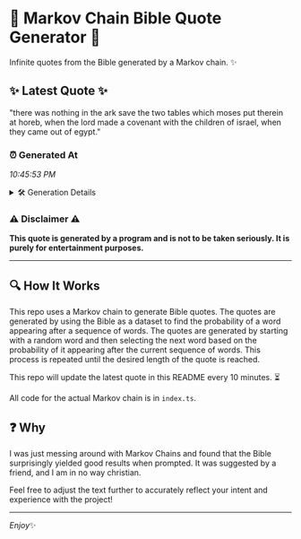 # 📖 Markov Chain Bible Quote Generator 📖

Infinite quotes from the Bible generated by a Markov chain. ✨

## ✨ Latest Quote ✨
"there was nothing in the ark save the two tables which moses put therein at horeb, when the lord made a covenant with the children of israel, when they came out of egypt."

### ⏰ Generated At
*10:45:53 PM*

<details>
    <summary>🛠️ Generation Details</summary>
    <p>
        <strong>🌱 Seed:</strong> there<br>
        <strong>🔄 Iterations:</strong> 32<br>
        <strong>📜 Context History:</strong><br>[ there ]: was<br>[ there, was ]: nothing<br>[ there, was, nothing ]: in<br>[ there, was, nothing, in ]: the<br>[ there, was, nothing, in, the ]: ark<br>[ there, was, nothing, in, the, ark ]: save<br>[ was, nothing, in, the, ark, save ]: the<br>[ nothing, in, the, ark, save, the ]: two<br>[ in, the, ark, save, the, two ]: tables<br>[ the, ark, save, the, two, tables ]: which<br>[ ark, save, the, two, tables, which ]: moses<br>[ save, the, two, tables, which, moses ]: put<br>[ the, two, tables, which, moses, put ]: therein<br>[ two, tables, which, moses, put, therein ]: at<br>[ tables, which, moses, put, therein, at ]: horeb,<br>[ which, moses, put, therein, at, horeb, ]: when<br>[ moses, put, therein, at, horeb,, when ]: the<br>[ put, therein, at, horeb,, when, the ]: lord<br>[ therein, at, horeb,, when, the, lord ]: made<br>[ at, horeb,, when, the, lord, made ]: a<br>[ horeb,, when, the, lord, made, a ]: covenant<br>[ when, the, lord, made, a, covenant ]: with<br>[ the, lord, made, a, covenant, with ]: the<br>[ lord, made, a, covenant, with, the ]: children<br>[ made, a, covenant, with, the, children ]: of<br>[ a, covenant, with, the, children, of ]: israel,<br>[ covenant, with, the, children, of, israel, ]: when<br>[ with, the, children, of, israel,, when ]: they<br>[ the, children, of, israel,, when, they ]: came<br>[ children, of, israel,, when, they, came ]: out<br>[ of, israel,, when, they, came, out ]: of<br>[ israel,, when, they, came, out, of ]: egypt.<br>
    </p>
</details>

### ⚠️ Disclaimer ⚠️
**This quote is generated by a program and is not to be taken seriously. It is purely for entertainment purposes.**

---

## 🔍 How It Works

This repo uses a Markov chain to generate Bible quotes. The quotes are generated by using the Bible as a dataset to find the probability of a word appearing after a sequence of words. The quotes are generated by starting with a random word and then selecting the next word based on the probability of it appearing after the current sequence of words. This process is repeated until the desired length of the quote is reached.

This repo will update the latest quote in this README every 10 minutes. ⏳

All code for the actual Markov chain is in `index.ts`.

## ❓ Why

I was just messing around with Markov Chains and found that the Bible surprisingly yielded good results when prompted. 
It was suggested by a friend, and I am in no way christian.

Feel free to adjust the text further to accurately reflect your intent and experience with the project!

---

*Enjoy*✨
